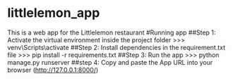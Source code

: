 # littlelemon_app
This is a web app for the Littlelemon restaurant
#Running app
##Step 1: Activate the virtual environment inside the project folder
        >>> venv\Scripts\activate
##Step 2: Install dependencies in the requirement.txt file
        >>> pip install -r requirements.txt
##Step 3: Run the app 
        >>> python manage.py runserver
##step 4: Copy and paste the App URL into your browser (http://127.0.0.1:8000/)
